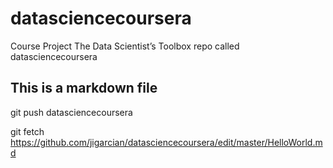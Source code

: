 datasciencecoursera
===================

Course Project The Data Scientist’s Toolbox repo called datasciencecoursera

## This is a markdown file
git push datasciencecoursera

 git fetch https://github.com/jigarcian/datasciencecoursera/edit/master/HelloWorld.md
